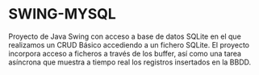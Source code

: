 # SWING-MYSQL
Proyecto de Java Swing con acceso a base de datos SQLite en el que realizamos un CRUD Básico accediendo a un fichero SQLite.
El proyecto incorpora acceso a ficheros a través de los buffer, así como una tarea asíncrona que muestra a tiempo real los registros insertados en la BBDD.

